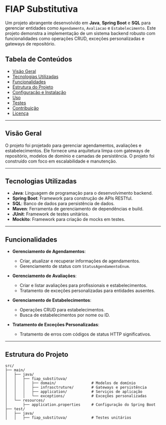 # FIAP Substitutiva

Um projeto abrangente desenvolvido em **Java**, **Spring Boot** e **SQL** para gerenciar entidades como `Agendamento`, `Avaliacao` e `Estabelecimento`. Este projeto demonstra a implementação de um sistema backend robusto com funcionalidades como operações CRUD, exceções personalizadas e gateways de repositório.

## Tabela de Conteúdos

- [Visão Geral](#visão-geral)
- [Tecnologias Utilizadas](#tecnologias-utilizadas)
- [Funcionalidades](#funcionalidades)
- [Estrutura do Projeto](#estrutura-do-projeto)
- [Configuração e Instalação](#configuração-e-instalação)
- [Uso](#uso)
- [Testes](#testes)
- [Contribuição](#contribuição)
- [Licença](#licença)

---

## Visão Geral

O projeto  foi projetado para gerenciar agendamentos, avaliações e estabelecimentos. Ele fornece uma arquitetura limpa com gateways de repositório, modelos de domínio e camadas de persistência. O projeto foi construído com foco em escalabilidade e manutenção.

---

## Tecnologias Utilizadas

- **Java**: Linguagem de programação para o desenvolvimento backend.
- **Spring Boot**: Framework para construção de APIs RESTful.
- **SQL**: Banco de dados para persistência de dados.
- **Maven**: Ferramenta de gerenciamento de dependências e build.
- **JUnit**: Framework de testes unitários.
- **Mockito**: Framework para criação de mocks em testes.

---

## Funcionalidades

- **Gerenciamento de Agendamentos**:
    - Criar, atualizar e recuperar informações de agendamentos.
    - Gerenciamento de status com `StatusAgendamentoEnum`.

- **Gerenciamento de Avaliações**:
    - Criar e listar avaliações para profissionais e estabelecimentos.
    - Tratamento de exceções personalizadas para entidades ausentes.

- **Gerenciamento de Estabelecimentos**:
    - Operações CRUD para estabelecimentos.
    - Busca de estabelecimentos por nome ou ID.

- **Tratamento de Exceções Personalizadas**:
    - Tratamento de erros com códigos de status HTTP significativos.

---

## Estrutura do Projeto

```plaintext
src/
├── main/
│   ├── java/
│   │   ├── fiap_substituva/
│   │   │   ├── domain/                # Modelos de domínio
│   │   │   ├── infrasctruture/        # Gateways e persistência
│   │   │   ├── application/           # Serviços de aplicação
│   │   │   └── exceptions/            # Exceções personalizadas
│   └── resources/
│       ├── application.properties     # Configuração do Spring Boot
├── test/
│   ├── java/
│   │   ├── fiap_substituva/           # Testes unitários